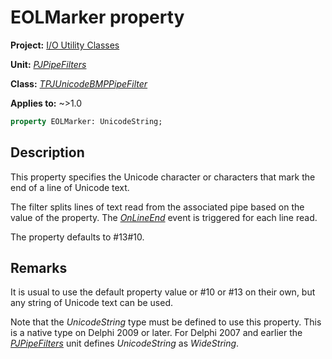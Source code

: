 # EOLMarker property

**Project:** [I/O Utility Classes](../API.md)

**Unit:** [_PJPipeFilters_](./PJPipeFilters.md)

**Class:** [_TPJUnicodeBMPPipeFilter_](./TPJUnicodeBMPPipeFilter.md)

**Applies to:** ~>1.0

```pascal
property EOLMarker: UnicodeString;
```

## Description

This property specifies the Unicode character or characters that mark the end of a line of Unicode text.

The filter splits lines of text read from the associated pipe based on the value of the property. The [_OnLineEnd_](./TPJUnicodeBMPPipeFilter-OnLineEnd.md) event is triggered for each line read.

The property defaults to #13#10.

## Remarks

It is usual to use the default property value or #10 or #13 on their own, but any string of Unicode text can be used.

Note that the _UnicodeString_ type must be defined to use this property. This is a native type on Delphi 2009 or later. For Delphi 2007 and earlier the [_PJPipeFilters_](./PJPipeFilters.md) unit defines _UnicodeString_ as _WideString_.
